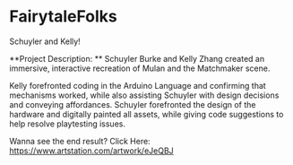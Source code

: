 # FairytaleFolks
Schuyler and Kelly!

**Project Description: **
Schuyler Burke and Kelly Zhang created an immersive, interactive recreation of Mulan and the Matchmaker scene.

Kelly forefronted coding in the Arduino Language and confirming that mechanisms worked, while
also assisting Schuyler with design decisions and conveying affordances. 
Schuyler forefronted the design of the hardware and digitally painted all assets, while giving code suggestions
to help resolve playtesting issues.

Wanna see the end result?
Click Here: https://www.artstation.com/artwork/eJeQBJ
